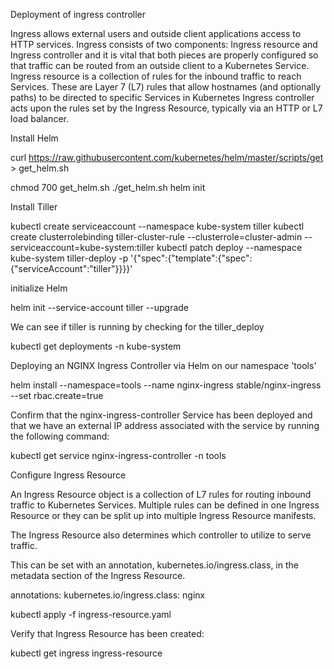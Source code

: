 Deployment of ingress controller 

Ingress allows external users and outside client applications access to HTTP services. Ingress consists of two components: Ingress resource and Ingress controller and it is vital that both pieces are properly configured so that traffic can be routed from an outside client to a Kubernetes Service.
Ingress resource is a collection of rules for the inbound traffic to reach Services. These are Layer 7 (L7) rules that allow hostnames (and optionally paths) to be directed to specific Services in Kubernetes
Ingress controller acts upon the rules set by the Ingress Resource, typically via an HTTP or L7 load balancer.

Install Helm

curl https://raw.githubusercontent.com/kubernetes/helm/master/scripts/get > get_helm.sh

chmod 700 get_helm.sh
./get_helm.sh
helm init

Install Tiller

kubectl create serviceaccount --namespace kube-system tiller
kubectl create clusterrolebinding tiller-cluster-rule --clusterrole=cluster-admin --serviceaccount=kube-system:tiller
kubectl patch deploy --namespace kube-system tiller-deploy -p '{"spec":{"template":{"spec":{"serviceAccount":"tiller"}}}}'

initialize Helm

helm init --service-account tiller --upgrade

We can see if tiller is running by checking for the tiller_deploy

kubectl get deployments -n kube-system

Deploying an NGINX Ingress Controller via Helm on our namespace 'tools'

helm install --namespace=tools --name nginx-ingress stable/nginx-ingress --set rbac.create=true 

Confirm that the nginx-ingress-controller Service has been deployed and that we have an external IP address associated with the service by running the following command:

kubectl get service nginx-ingress-controller -n tools

Configure Ingress Resource

An Ingress Resource object is a collection of L7 rules for routing inbound traffic to Kubernetes Services. Multiple rules can be defined in one Ingress Resource or they can be split up into multiple Ingress Resource manifests.

The Ingress Resource also determines which controller to utilize to serve traffic.

This can be set with an annotation, kubernetes.io/ingress.class, in the metadata section of the Ingress Resource.

annotations: kubernetes.io/ingress.class: nginx

kubectl apply -f ingress-resource.yaml

Verify that Ingress Resource has been created:

kubectl get ingress ingress-resource



